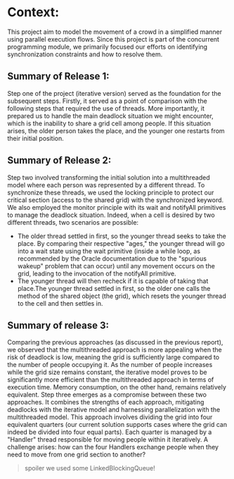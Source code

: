 # Context:
This project aim to model the movement of a crowd in a simplified manner using parallel execution flows. 
Since this project is part of the concurrent programming module, we primarily focused our efforts on identifying synchronization constraints and how to resolve them.

## Summary of Release 1:
Step one of the project (iterative version) served as the foundation for the subsequent steps. Firstly, it served as a point of comparison with the following steps that required the use of threads. More importantly, it prepared us to handle the main deadlock situation we might encounter, which is the inability to share a grid cell among people. If this situation arises, the older person takes the place, and the younger one restarts from their initial position.

## Summary of Release 2:
Step two involved transforming the initial solution into a multithreaded model where each person was represented by a different thread. 
To synchronize these threads, we used the locking principle to protect our critical section (access to the shared grid) with the synchronized keyword.
We also employed the monitor principle with its wait and notifyAll primitives to manage the deadlock situation. Indeed, when a cell is desired by two different threads, two scenarios are possible:
- The older thread settled in first, so the younger thread seeks to take the place. By comparing their respective "ages," the younger thread will go into a wait state using the wait primitive (inside a while loop, as recommended by the Oracle documentation due to the "spurious wakeup" problem that can occur) until any movement occurs on the grid, leading to the invocation of the notifyAll primitive. 
- The younger thread will then recheck if it is capable of taking that place.The younger thread settled in first, so the older one calls the method of the shared object (the grid), which resets the younger thread to the cell and then settles in.

## Summary of release 3:
Comparing the previous approaches (as discussed in the previous report), we observed that the multithreaded approach is more appealing when the risk of deadlock is low, meaning the grid is sufficiently large compared to the number of people occupying it. 
As the number of people increases while the grid size remains constant, the iterative model proves to be significantly more efficient than the multithreaded approach in terms of execution time.
Memory consumption, on the other hand, remains relatively equivalent.
Step three emerges as a compromise between these two approaches. It combines the strengths of each approach, mitigating deadlocks with the iterative model and harnessing parallelization with the multithreaded model.
This approach involves dividing the grid into four equivalent quarters (our current solution supports cases where the grid can indeed be divided into four equal parts). Each quarter is managed by a "Handler" thread responsible for moving people within it iteratively.
A challenge arises: how can the four Handlers exchange people when they need to move from one grid section to another?
> spoiler we used some LinkedBlockingQueue! 





